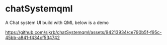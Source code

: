 # chatSystemqml
A Chat system UI build with QML
below is a demo 


https://github.com/sjkrb/chatSystemqml/assets/94213934/ce790b5f-f95c-45bb-a841-f434cf534742

